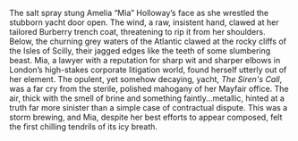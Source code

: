 The salt spray stung Amelia “Mia” Holloway’s face as she wrestled the stubborn yacht door open.  The wind, a raw, insistent hand, clawed at her tailored Burberry trench coat, threatening to rip it from her shoulders.  Below, the churning grey waters of the Atlantic clawed at the rocky cliffs of the Isles of Scilly, their jagged edges like the teeth of some slumbering beast.  Mia, a lawyer with a reputation for sharp wit and sharper elbows in London’s high-stakes corporate litigation world, found herself utterly out of her element.  The opulent, yet somehow decaying, yacht, *The Siren's Call*, was a far cry from the sterile, polished mahogany of her Mayfair office.  The air, thick with the smell of brine and something faintly…metallic, hinted at a truth far more sinister than a simple case of contractual dispute.  This was a storm brewing, and Mia, despite her best efforts to appear composed, felt the first chilling tendrils of its icy breath.
